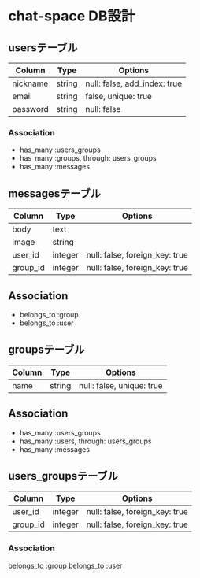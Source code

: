# chat-space DB設計
## usersテーブル
|Column|Type|Options|
|------|----|-------|
|nickname|string|null: false, add_index: true|
|email|string|false, unique: true|
|password|string|null: false|
### Association
- has_many :users_groups
- has_many :groups, through: users_groups
- has_many :messages

## messagesテーブル
|Column|Type|Options|
|------|----|-------|
|body|text||
|image|string||
|user_id|integer|null: false, foreign_key: true|
|group_id|integer|null: false, foreign_key: true|
## Association
- belongs_to :group
- belongs_to :user

## groupsテーブル
|Column|Type|Options|
|------|----|-------|
|name|string|null: false, unique: true|
## Association
- has_many :users_groups
- has_many :users, through: users_groups
- has_many :messages

## users_groupsテーブル
|Column|Type|Options|
|------|----|-------|
|user_id|integer|null: false, foreign_key: true|
|group_id|integer|null: false, foreign_key: true|
### Association
belongs_to :group
belongs_to :user